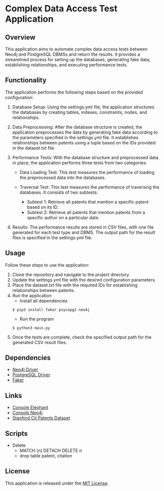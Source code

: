 # Complex Data Access Test Application

## Overview
This application aims to automate complex data access tests between Neo4j and PostgreSQL DBMSs and return the results. It provides a streamlined process for setting up the databases, generating fake data, establishing relationships, and executing performance tests.

## Functionality
The application performs the following steps based on the provided configuration:

1. Database Setup: Using the settings.yml file, the application structures the databases by creating tables, indexes, constraints, nodes, and relationships.

2. Data Preprocessing: After the database structure is created, the application preprocesses the data by generating fake data according to the parameters specified in the settings.yml file. It establishes relationships between patents using a tuple based on the IDs provided in the dataset.txt file.

3. Performance Tests: With the database structure and preprocessed data in place, the application performs three tests from two categories:

   - Data Loading Test: This test measures the performance of loading the preprocessed data into the databases.

   - Traversal Test: This test measures the performance of traversing the databases. It consists of two subtests:
     - Subtest 1: Retrieve all patents that mention a specific patent based on its ID.
     - Subtest 2: Retrieve all patents that mention patents from a specific author on a particular date.

4. Results: The performance results are stored in CSV files, with one file generated for each test type and DBMS. The output path for the result files is specified in the settings.yml file.

## Usage
Follow these steps to use the application:

1. Clone the repository and navigate to the project directory.
2. Update the settings.yml file with the desired configuration parameters.
3. Place the dataset.txt file with the required IDs for establishing relationships between patents.
4. Run the application
   - Install all dependencies
    ```
    $ pip3 install faker psycopg2 neo4j
    ```
   - Run the program
    ```
    $ python3 main.py
    ```
5. Once the tests are complete, check the specified output path for the generated CSV result files.

## Dependencies
- [Neo4j Driver](https://neo4j.com/docs/api/python-driver/current/)
- [PostgreSQL Driver](https://www.psycopg.org/)
- [Faker](https://pypi.org/project/Faker/)

## Links
 - [Console Elephant](https://api.elephantsql.com/console/10e20769-a11f-44b8-9721-a8304dcca3eb/details)
 - [Console Neo4j](https://workspace-preview.neo4j.io/workspace/query)
 - [Stanford Cit Patents Dataset](https://snap.stanford.edu/data/cit-Patents.html)

## Scripts
 - Delete
    - MATCH (n) DETACH DELETE n
    - drop table patent, citation

## License
This application is released under the [MIT License](LICENSE).
